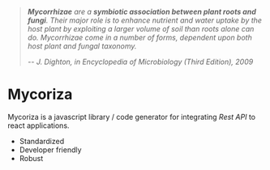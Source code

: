 > _**Mycorrhizae** are a **symbiotic association between plant roots and fungi**.
> Their major role is to enhance nutrient and water uptake by the host plant
> by exploiting a larger volume of soil than roots alone can do. Mycorrhizae
> come in a number of forms, dependent upon both host plant and fungal taxonomy._
>
> -- <cite>J. Dighton, in Encyclopedia of Microbiology (Third Edition), 2009</cite>

# Mycoriza

Mycoriza is a javascript library / code generator for integrating _Rest API_ to react applications.

* Standardized
* Developer friendly
* Robust

